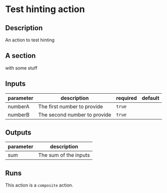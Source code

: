 # Test hinting action

<!-- action-docs-description -->

## Description

An action to test hinting

<!-- action-docs-description -->

## A section

with some stuff

<!-- action-docs-usage project="ethanrucinski/test-hinting-action" version="v1" -->

<!-- action-docs-inputs -->

## Inputs

| parameter | description                  | required | default |
| --------- | ---------------------------- | -------- | ------- |
| numberA   | The first number to provide  | `true`   |         |
| numberB   | The second number to provide | `true`   |         |

<!-- action-docs-inputs -->

<!-- action-docs-outputs -->

## Outputs

| parameter | description           |
| --------- | --------------------- |
| sum       | The sum of the inputs |

<!-- action-docs-outputs -->

<!-- action-docs-runs -->

## Runs

This action is a `composite` action.

<!-- action-docs-runs -->
